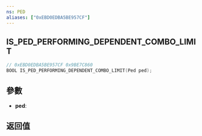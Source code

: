 ```yaml
---
ns: PED
aliases: ["0xEBD0EDBA5BE957CF"]
---
```

## IS_PED_PERFORMING_DEPENDENT_COMBO_LIMIT

```c
// 0xEBD0EDBA5BE957CF 0x9BE7C860
BOOL IS_PED_PERFORMING_DEPENDENT_COMBO_LIMIT(Ped ped);
```

## 參數
* **ped**: 

## 返回值
